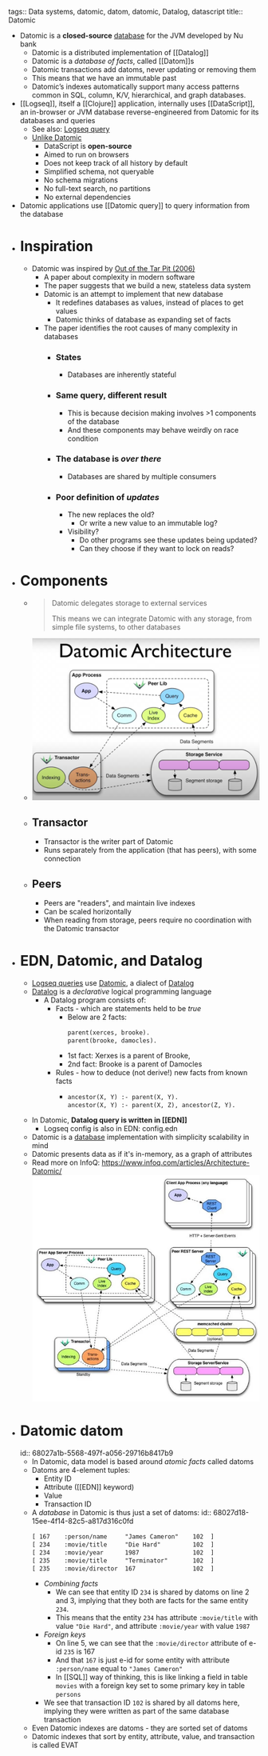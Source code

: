 tags::  Data systems, datomic, datom, datomic, Datalog, datascript
title:: Datomic

- Datomic is a **closed-source** [database]([[Databases]]) for the JVM developed by Nu bank
	- Datomic is a distributed implementation of [[Datalog]]
	- Datomic is a *database of facts*, called [[Datom]]s
	- Datomic transactions add datoms, never updating or removing them
	- This means that we have an immutable past
	- Datomic’s indexes automatically support many access patterns common in SQL, column, K/V, hierarchical, and graph databases.
- [[Logseq]], itself a [[Clojure]] application, internally uses [[DataScript]], an in-browser or JVM database reverse-engineered from Datomic for its databases and queries
	- See also: [Logseq query]([[Query]])
	- [Unlike Datomic](https://github.com/tonsky/datascript?tab=readme-ov-file#differences-from-datomic)
		- DataScript is **open-source**
		- Aimed to run on browsers
		- Does not keep track of all history by default
		- Simplified schema, not queryable
		- No schema migrations
		- No full-text search, no partitions
		- No external dependencies
- Datomic applications use [[Datomic query]] to query information from the database
- # Inspiration
	- Datomic was inspired by [Out of the Tar Pit (2006)](https://curtclifton.net/papers/MoseleyMarks06a.pdf)
		- A paper about complexity in modern software
		- The paper suggests that we build a new, stateless data system
		- Datomic is an attempt to implement that new database
			- It redefines databases as values, instead of places to get values
			- Datomic thinks of database as expanding set of facts
		- The paper identifies the root causes of many complexity in databases
			- ### States
				- Databases are inherently stateful
			- ### Same query, different result
				- This is because decision making involves >1 components of the database
				- And these components may behave weirdly on race condition
			- ### The database is *over there*
				- Databases are shared by multiple consumers
			- ### Poor definition of *updates*
				- The new replaces the old?
					- Or write a new value to an immutable log?
				- Visibility?
					- Do other programs see these updates being updated?
					- Can they choose if they want to lock on reads?
- # Components
	- > Datomic delegates storage to external services
	  >
	  > This means we can integrate Datomic with any storage, from simple file systems, to other databases
	- ![Screenshot 2025-04-19 at 22.18.35.png](../assets/Screenshot_2025-04-19_at_22.18.35_1745075921452_0.png)
	- ## Transactor
		- Transactor is the writer part of Datomic
		- Runs separately from the application (that has peers), with some connection
	- ## Peers
		- Peers are "readers", and maintain live indexes
		- Can be scaled horizontally
		- When reading from storage, peers require no coordination with the Datomic transactor
- # EDN, Datomic, and Datalog
	- [Logseq queries](https://docs.logseq.com/#/page/advanced%20queries) use [Datomic](https://www.datomic.com/), a dialect of [Datalog](https://www.learndatalogtoday.org/)
	- [Datalog](https://en.wikipedia.org/wiki/Datalog) is a *declarative* logical programming language
		- A Datalog program consists of:
			- Facts - which are statements held to be *true*
				- Below are 2 facts:
				  ```datalog
				  parent(xerces, brooke).
				  parent(brooke, damocles).
				  ```
				- 1st fact: Xerxes is a parent of Brooke,
				- 2nd fact: Brooke is a parent of Damocles
			- Rules - how to deduce (not derive!) new facts from known facts
				- ```datalog
				  ancestor(X, Y) :- parent(X, Y).
				  ancestor(X, Y) :- parent(X, Z), ancestor(Z, Y).
				  ```
	- In Datomic, **Datalog query is written in [[EDN]]**
		- Logseq config is also in EDN: config.edn
	- Datomic is a [database]([[Databases]]) implementation with simplicity scalability in mind
	- Datomic presents data as if it's in-memory, as a graph of attributes
	- Read more on InfoQ: https://www.infoq.com/articles/Architecture-Datomic/
	  ![datomic.webp](../assets/datomic_1744992865210_0.webp)
- # Datomic datom
  id:: 68027a1b-5568-497f-a056-29716b8417b9
	- In Datomic, data model is based around *atomic facts* called datoms
	- Datoms are 4-element tuples:
		- Entity ID
		- Attribute ([[EDN]] keyword)
		- Value
		- Transaction ID
	- A *database* in Datomic is thus just a set of datoms:
	  id:: 68027d18-15ee-4f14-82c5-a817d316c0fd
	  ```edn
	  [ 167    :person/name     "James Cameron"    102  ]
	  [ 234    :movie/title     "Die Hard"         102  ]
	  [ 234    :movie/year      1987               102  ]
	  [ 235    :movie/title     "Terminator"       102  ]
	  [ 235    :movie/director  167                102  ]
	  ```
		- *Combining facts*
			- We can see that entity ID `234` is shared by datoms on line 2 and 3, implying that they both are facts for the same entity `234`.
			- This means that the entity `234` has attribute `:movie/title` with value `"Die Hard"`, and attribute `:movie/year` with value `1987`
		- *Foreign keys*
			- On line 5, we can see that the `:movie/director` attribute of e-id `235` is 167
			- And that `167` is just e-id for some entity with attribute `:person/name` equal to `"James Cameron"`
			- In [[SQL]] way of thinking, this is like linking a field in table `movies` with a foreign key set to some primary key in table `persons`
		- We see that transaction ID `102` is shared by all datoms here, implying they were written as part of the same database transaction
	- Even Datomic indexes are datoms - they are sorted set of datoms
	- Datomic indexes that sort by entity, attribute, value, and transaction is called EVAT